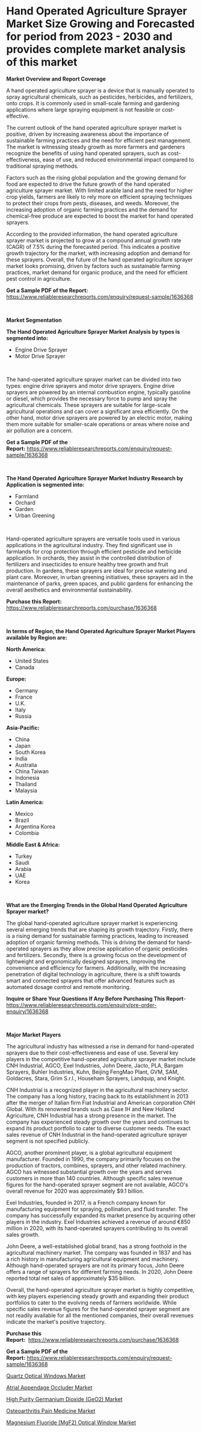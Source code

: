 <p><h1>Hand Operated Agriculture Sprayer Market Size Growing and Forecasted for period from 2023 - 2030 and provides complete market analysis of this market</h1></p><p><strong>Market Overview and Report Coverage</strong></p>
<p><p>A hand operated agriculture sprayer is a device that is manually operated to spray agricultural chemicals, such as pesticides, herbicides, and fertilizers, onto crops. It is commonly used in small-scale farming and gardening applications where large spraying equipment is not feasible or cost-effective.</p><p>The current outlook of the hand operated agriculture sprayer market is positive, driven by increasing awareness about the importance of sustainable farming practices and the need for efficient pest management. The market is witnessing steady growth as more farmers and gardeners recognize the benefits of using hand operated sprayers, such as cost-effectiveness, ease of use, and reduced environmental impact compared to traditional spraying methods.</p><p>Factors such as the rising global population and the growing demand for food are expected to drive the future growth of the hand operated agriculture sprayer market. With limited arable land and the need for higher crop yields, farmers are likely to rely more on efficient spraying techniques to protect their crops from pests, diseases, and weeds. Moreover, the increasing adoption of organic farming practices and the demand for chemical-free produce are expected to boost the market for hand operated sprayers.</p><p>According to the provided information, the hand operated agriculture sprayer market is projected to grow at a compound annual growth rate (CAGR) of 7.5% during the forecasted period. This indicates a positive growth trajectory for the market, with increasing adoption and demand for these sprayers. Overall, the future of the hand operated agriculture sprayer market looks promising, driven by factors such as sustainable farming practices, market demand for organic produce, and the need for efficient pest control in agriculture.</p></p>
<p><strong>Get a Sample PDF of the Report:</strong> <a href="https://www.reliableresearchreports.com/enquiry/request-sample/1636368">https://www.reliableresearchreports.com/enquiry/request-sample/1636368</a></p>
<p>&nbsp;</p>
<p><strong>Market Segmentation</strong></p>
<p><strong>The Hand Operated Agriculture Sprayer Market Analysis by types is segmented into:</strong></p>
<p><ul><li>Engine Drive Sprayer</li><li>Motor Drive Sprayer</li></ul></p>
<p>&nbsp;</p>
<p><p>The hand-operated agriculture sprayer market can be divided into two types: engine drive sprayers and motor drive sprayers. Engine drive sprayers are powered by an internal combustion engine, typically gasoline or diesel, which provides the necessary force to pump and spray the agricultural chemicals. These sprayers are suitable for large-scale agricultural operations and can cover a significant area efficiently. On the other hand, motor drive sprayers are powered by an electric motor, making them more suitable for smaller-scale operations or areas where noise and air pollution are a concern.</p></p>
<p><strong>Get a Sample PDF of the Report:</strong>&nbsp;<a href="https://www.reliableresearchreports.com/enquiry/request-sample/1636368">https://www.reliableresearchreports.com/enquiry/request-sample/1636368</a></p>
<p>&nbsp;</p>
<p><strong>The Hand Operated Agriculture Sprayer Market Industry Research by Application is segmented into:</strong></p>
<p><ul><li>Farmland</li><li>Orchard</li><li>Garden</li><li>Urban Greening</li></ul></p>
<p>&nbsp;</p>
<p><p>Hand-operated agriculture sprayers are versatile tools used in various applications in the agricultural industry. They find significant use in farmlands for crop protection through efficient pesticide and herbicide application. In orchards, they assist in the controlled distribution of fertilizers and insecticides to ensure healthy tree growth and fruit production. In gardens, these sprayers are ideal for precise watering and plant care. Moreover, in urban greening initiatives, these sprayers aid in the maintenance of parks, green spaces, and public gardens for enhancing the overall aesthetics and environmental sustainability.</p></p>
<p><strong>Purchase this Report:</strong>&nbsp; <a href="https://www.reliableresearchreports.com/purchase/1636368">https://www.reliableresearchreports.com/purchase/1636368</a></p>
<p>&nbsp;</p>
<p><strong>In terms of Region, the Hand Operated Agriculture Sprayer Market Players available by Region are:</strong></p>
<p>
    <p> <strong> North America: </strong>
        <ul>
            <li>United States</li>
            <li>Canada</li>
        </ul>
        </p> 
    <p> <strong> Europe: </strong>
        <ul>
            <li>Germany</li>
            <li>France</li>
            <li>U.K.</li>
            <li>Italy</li>
            <li>Russia</li>
        </ul>
        </p> 
    <p> <strong> Asia-Pacific: </strong>
        <ul>
            <li>China</li>
            <li>Japan</li>
            <li>South Korea</li>
            <li>India</li>
            <li>Australia</li>
            <li>China Taiwan</li>
            <li>Indonesia</li>
            <li>Thailand</li>
            <li>Malaysia</li>
        </ul>
        </p> 
    <p> <strong> Latin America: </strong>
        <ul>
            <li>Mexico</li>
            <li>Brazil</li>
            <li>Argentina Korea</li>
            <li>Colombia</li>
        </ul>
        </p> 
    <p> <strong> Middle East & Africa: </strong>
        <ul>
            <li>Turkey</li>
            <li>Saudi</li>
            <li>Arabia</li>
            <li>UAE</li>
            <li>Korea</li>
        </ul>
    </p>
    </p>
<p>&nbsp;</p>
<p><strong>What are the Emerging Trends in the Global Hand Operated Agriculture Sprayer market?</strong></p>
<p><p>The global hand-operated agriculture sprayer market is experiencing several emerging trends that are shaping its growth trajectory. Firstly, there is a rising demand for sustainable farming practices, leading to increased adoption of organic farming methods. This is driving the demand for hand-operated sprayers as they allow precise application of organic pesticides and fertilizers. Secondly, there is a growing focus on the development of lightweight and ergonomically designed sprayers, improving the convenience and efficiency for farmers. Additionally, with the increasing penetration of digital technology in agriculture, there is a shift towards smart and connected sprayers that offer advanced features such as automated dosage control and remote monitoring.</p></p>
<p><strong>Inquire or Share Your Questions If Any Before Purchasing This Report</strong>- <a href="https://www.reliableresearchreports.com/enquiry/pre-order-enquiry/1636368">https://www.reliableresearchreports.com/enquiry/pre-order-enquiry/1636368</a></p>
<p>&nbsp;</p>
<p><strong>Major Market Players</strong></p>
<p><p>The agricultural industry has witnessed a rise in demand for hand-operated sprayers due to their cost-effectiveness and ease of use. Several key players in the competitive hand-operated agriculture sprayer market include CNH Industrial, AGCO, Exel Industries, John Deere, Jacto, PLA, Bargam Sprayers, Buhler Industries, Kuhn, Beijing FengMao Plant, GVM, SAM, Goldacres, Stara, Grim S.r.l., Househam Sprayers, Landquip, and Knight.</p><p>CNH Industrial is a recognized player in the agricultural machinery sector. The company has a long history, tracing back to its establishment in 2013 after the merger of Italian firm Fiat Industrial and American corporation CNH Global. With its renowned brands such as Case IH and New Holland Agriculture, CNH Industrial has a strong presence in the market. The company has experienced steady growth over the years and continues to expand its product portfolio to cater to diverse customer needs. The exact sales revenue of CNH Industrial in the hand-operated agriculture sprayer segment is not specified publicly.</p><p>AGCO, another prominent player, is a global agricultural equipment manufacturer. Founded in 1990, the company primarily focuses on the production of tractors, combines, sprayers, and other related machinery. AGCO has witnessed substantial growth over the years and serves customers in more than 140 countries. Although specific sales revenue figures for the hand-operated sprayer segment are not available, AGCO's overall revenue for 2020 was approximately $9.1 billion.</p><p>Exel Industries, founded in 2017, is a French company known for manufacturing equipment for spraying, pollination, and fluid transfer. The company has successfully expanded its market presence by acquiring other players in the industry. Exel Industries achieved a revenue of around €850 million in 2020, with its hand-operated sprayers contributing to its overall sales growth.</p><p>John Deere, a well-established global brand, has a strong foothold in the agricultural machinery market. The company was founded in 1837 and has a rich history in manufacturing agricultural equipment and machinery. Although hand-operated sprayers are not its primary focus, John Deere offers a range of sprayers for different farming needs. In 2020, John Deere reported total net sales of approximately $35 billion.</p><p>Overall, the hand-operated agriculture sprayer market is highly competitive, with key players experiencing steady growth and expanding their product portfolios to cater to the evolving needs of farmers worldwide. While specific sales revenue figures for the hand-operated sprayer segment are not readily available for all the mentioned companies, their overall revenues indicate the market's positive trajectory.</p></p>
<p><strong>Purchase this Report:</strong>&nbsp;&nbsp;<a href="https://www.reliableresearchreports.com/purchase/1636368">https://www.reliableresearchreports.com/purchase/1636368</a></p>
<p></p>
<p><strong>Get a Sample PDF of the Report:</strong>&nbsp;<a href="https://www.reliableresearchreports.com/enquiry/request-sample/1636368">https://www.reliableresearchreports.com/enquiry/request-sample/1636368</a></p>
<p><p><a href="https://www.linkedin.com/pulse/quartz-optical-windows-market-research-report-provides-thorough-bmvsc/">Quartz Optical Windows Market</a></p><p><a href="https://medium.com/@rosaerluke/atrial-appendage-occluder-market-insight-market-trends-growth-forecasted-from-2023-to-2030-830cb189775a">Atrial Appendage Occluder Market</a></p><p><a href="https://www.linkedin.com/pulse/high-purity-germanium-dioxide-geo2-market-size-2023-2030-3ubkc/">High Purity Germanium Dioxide (GeO2) Market</a></p><p><a href="https://medium.com/@adolfoadams1988/osteoarthritis-pain-medicine-market-furnishes-information-on-market-share-market-trends-and-c40ad27c0e8f">Osteoarthritis Pain Medicine Market</a></p><p><a href="https://www.linkedin.com/pulse/magnesium-fluoride-mgf2-optical-window-market-size-share-amp-eevcc/">Magnesium Fluoride (MgF2) Optical Window Market</a></p></p>